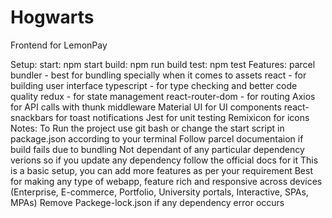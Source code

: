 # Hogwarts
Frontend for LemonPay

Setup:
start: npm start
build: npm run build
test: npm test
Features:
parcel bundler - best for bundling specially when it comes to assets
react - for building user interface
typescript - for type checking and better code quality
redux - for state management
react-router-dom - for routing
Axios for API calls with thunk middleware
Material UI for UI components
react-snackbars for toast notifications
Jest for unit testing
Remixicon for icons
Notes:
To Run the project use git bash or change the start script in package.json according to your terminal
Follow parcel documentaion if build fails due to bundling
Not dependant of any particular dependency verions so if you update any dependency follow the official docs for it
This is a basic setup, you can add more features as per your requirement
Best for making any type of webapp, feature rich and responsive across devices (Enterprise, E-commerce, Portfolio, University portals, Interactive, SPAs, MPAs)
Remove Packege-lock.json if any dependency error occurs
